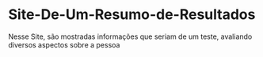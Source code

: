 # Site-De-Um-Resumo-de-Resultados
Nesse Site, são mostradas informações que seriam de um teste, avaliando diversos aspectos sobre a pessoa
